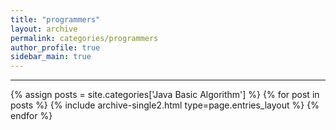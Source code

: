 ```yaml
---
title: "programmers"
layout: archive
permalink: categories/programmers
author_profile: true
sidebar_main: true
---
```


<!-- 공백이 포함되어 있는 카테고리 이름의 경우 site.categories.['a b c'] 이런식으로! -->

***

{% assign posts = site.categories['Java Basic Algorithm'] %}
{% for post in posts %} {% include archive-single2.html type=page.entries_layout %} {% endfor %}